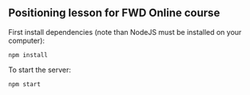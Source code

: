 ## Positioning lesson for FWD Online course

First install dependencies (note than NodeJS must be installed on your computer):
```
npm install
```
To start the server:
```
npm start
```
